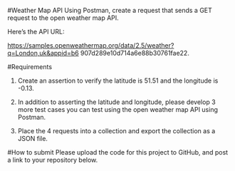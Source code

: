 #Weather Map API
Using Postman, create a request that sends a GET request to the open weather map API. 

Here’s the API URL:

https://samples.openweathermap.org/data/2.5/weather?q=London,uk&appid=b6 907d289e10d714a6e88b30761fae22. 



#Requirements
1. Create an assertion to verify the latitude is 51.51 and the longitude is -0.13.

 2. In addition to asserting the latitude and longitude, please develop 3 more test cases you can test using the open weather map API using Postman. 

3. Place the 4 requests into a collection and export the collection as a JSON file. 





#How to submit
Please upload the code for this project to GitHub, and post a link to your repository below.
